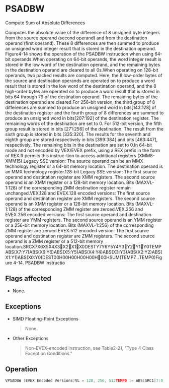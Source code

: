 # PSADBW

Compute Sum of Absolute Differences

Computes the absolute value of the difference of 8 unsigned byte integers from the source operand (second operand) and from the destination operand (first operand).
These 8 differences are then summed to produce an unsigned word integer result that is stored in the destination operand.
Figure4-14 shows the operation of the PSADBW instruction when using 64-bit operands.When operating on 64-bit operands, the word integer result is stored in the low word of the destination operand, and the remaining bytes in the destination operand are cleared to all 0s.When operating on 128-bit operands, two packed results are computed.
Here, the 8 low-order bytes of the source and destination operands are operated on to produce a word result that is stored in the low word of the destination operand, and the 8 high-order bytes are operated on to produce a word result that is stored in bits 64 through 79 of the destination operand.
The remaining bytes of the destination operand are cleared.For 256-bit version, the third group of 8 differences are summed to produce an unsigned word in bits[143:128] of the destination register and the fourth group of 8 differences are summed to produce an unsigned word in bits[207:192] of the destination register.
The remaining words of the destination are set to 0.
For 512-bit version, the fifth group result is stored in bits [271:256] of the destination.
The result from the sixth group is stored in bits [335:320].
The results for the seventh and eighth group are stored respectively in bits [399:384] and bits [463:447], respectively.
The remaining bits in the destination are set to 0.In 64-bit mode and not encoded by VEX/EVEX prefix, using a REX prefix in the form of REX.R permits this instruc-tion to access additional registers (XMM8-XMM15).Legacy SSE version: The source operand can be an MMX technology register or a 64-bit memory location.
The destination operand is an MMX technology register.128-bit Legacy SSE version: The first source operand and destination register are XMM registers.
The second source operand is an XMM register or a 128-bit memory location.
Bits (MAXVL-1:128) of the corresponding ZMM destination register remain unchanged.VEX.128 and EVEX.128 encoded versions: The first source operand and destination register are XMM registers.
The second source operand is an XMM register or a 128-bit memory location.
Bits (MAXVL-1:128) of the corresponding ZMM register are zeroed.VEX.256 and EVEX.256 encoded versions: The first source operand and destination register are YMM registers.
The second source operand is an YMM register or a 256-bit memory location.
Bits (MAXVL-1:256) of the corresponding ZMM register are zeroed.EVEX.512 encoded version: The first source operand and destination register are ZMM registers.
The second source operand is a ZMM register or a 512-bit memory location.SRCX7X6X5X4X3X2X1X0DESTY7Y6Y5Y4Y3Y2Y1Y0TEMPABS(X7:Y7)ABS(X6:Y6)ABS(X5:Y5)ABS(X4:Y4)ABS(X3:Y3)ABS(X2:Y2)ABS(X1:Y1)ABS(X0:Y0)DEST00H00H00H00H00H00HSUM(TEMP7...TEMP0)Figure 4-14.
 PSADBW Instructio

## Flags affected

- None.

## Exceptions

- SIMD Floating-Point Exceptions
  > None.
- Other Exceptions
  > Non-EVEX-encoded instruction, see Table2-21, "Type 4 Class Exception Conditions."

## Operation

```C
VPSADBW (EVEX Encoded Versions)VL = 128, 256, 512TEMP0 := ABS(SRC1[7:0] - SRC2[7:0])(* Repeat operation for bytes 1 through 15 *)TEMP15 := ABS(SRC1[127:120] - SRC2[127:120])DEST[15:0] := SUM(TEMP0:TEMP7)DEST[63:16] := 000000000000HDEST[79:64] := SUM(TEMP8:TEMP15)DEST[127:80] := 00000000000HIF VL >= 256(* Repeat operation for bytes 16 through 31*)TEMP31 := ABS(SRC1[255:248] - SRC2[255:248])DEST[143:128] := SUM(TEMP16:TEMP23)DEST[191:144] := 000000000000HDEST[207:192] := SUM(TEMP24:TEMP31)DEST[223:208] := 00000000000HFI;IF VL >= 512(* Repeat operation for bytes 32 through 63*)TEMP63 := ABS(SRC1[511:504] - SRC2[511:504])DEST[271:256] := SUM(TEMP0:TEMP7)DEST[319:272] := 000000000000HDEST[335:320] := SUM(TEMP8:TEMP15)DEST[383:336] := 00000000000HDEST[399:384] := SUM(TEMP16:TEMP23)DEST[447:400] := 000000000000HDEST[463:448] := SUM(TEMP24:TEMP31)DEST[511:464] := 00000000000HFI;DEST[MAXVL-1:VL] := 0VPSADBW (VEX.256 Encoded Version)TEMP0 := ABS(SRC1[7:0] - SRC2[7:0])(* Repeat operation for bytes 2 through 30*)TEMP31 := ABS(SRC1[255:248] - SRC2[255:248])DEST[15:0] := SUM(TEMP0:TEMP7)DEST[63:16] := 000000000000HDEST[79:64] := SUM(TEMP8:TEMP15)DEST[127:80] := 00000000000HDEST[143:128] := SUM(TEMP16:TEMP23)DEST[191:144] := 000000000000HDEST[207:192] := SUM(TEMP24:TEMP31)VPSADBW (VEX.128 Encoded Version)TEMP0 := ABS(SRC1[7:0] - SRC2[7:0])(* Repeat operation for bytes 2 through 14 *)TEMP15 := ABS(SRC1[127:120] - SRC2[127:120])DEST[15:0] := SUM(TEMP0:TEMP7)DEST[63:16] := 000000000000HDEST[79:64] := SUM(TEMP8:TEMP15)DEST[127:80] := 00000000000HDEST[MAXVL-1:128] := 0PSADBW (128-bit Legacy SSE Version)TEMP0 := ABS(DEST[7:0] - SRC[7:0])(* Repeat operation for bytes 2 through 14 *)TEMP15 := ABS(DEST[127:120] - SRC[127:120])DEST[15:0] := SUM(TEMP0:TEMP7)DEST[63:16] := 000000000000HDEST[79:64] := SUM(TEMP8:TEMP15)DEST[127:80] := 00000000000DEST[MAXVL-1:128] (Unmodified)PSADBW (64-bit Operand)TEMP0 := ABS(DEST[7:0] - SRC[7:0])(* Repeat operation for bytes 2 through 6 *)TEMP7 := ABS(DEST[63:56] - SRC[63:56])DEST[15:0] := SUM(TEMP0:TEMP7)DEST[63:16] := 000000000000HIntel C/C++ Compiler Intrinsic EquivalentVPSADBW __m512i _mm512_sad_epu8( __m512i a, __m512i b)PSADBW __m64 _mm_sad_pu8(__m64 a,__m64 b)(V)PSADBW __m128i _mm_sad_epu8(__m128i a, __m128i b)VPSADBW __m256i _mm256_sad_epu8( __m256i a, __m256i b)
```
